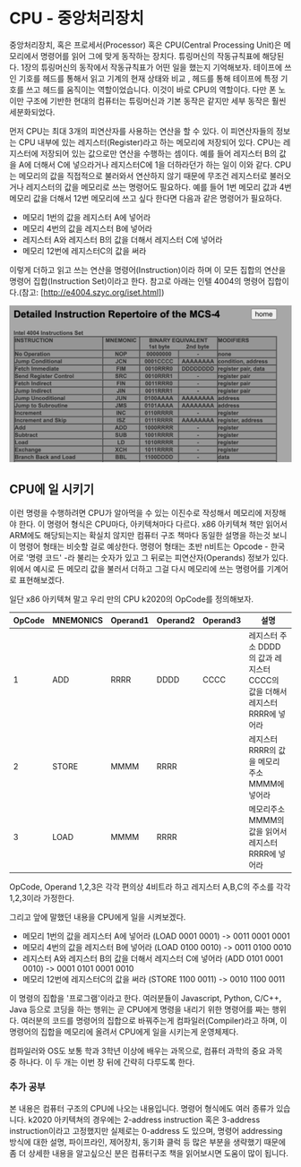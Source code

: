 # CPU - 중앙처리장치

중앙처리장치, 혹은 프로세서(Processor) 혹은 CPU(Central Processing Unit)은 메모리에서 명령어를 읽어 그에 맞게 동작하는 장치다. 튜링머신의 작동규칙표에 해당된다. 1장의 튜링머신의 동작에서 작동규칙표가 어떤 일을 했는지 기억해보자. 테이프에 쓰인 기호를 헤드를 통해서 읽고 기계의 현재 상태와 비교 , 헤드를 통해 테이프에 특정 기호를 쓰고 헤드를 움직이는 역할이었습니다. 이것이 바로 CPU의 역할이다. 다만 폰 노이만 구조에 기반한 현대의 컴퓨터는 튜링머신과 기본 동작은 같지만 세부 동작은 훨씬 세분화되었다.

먼저 CPU는 최대 3개의 피연산자를 사용하는 연산을 할 수 있다. 이 피연산자들의 정보는 CPU 내부에 있는 레지스터(Register)라고 하는 메모리에 저장되어 있다. CPU는 레지스터에 저장되어 있는 값으로만 연산을 수행하는 셈이다. 예를 들어 레지스터 B의 값을 A에 더해서 C에 넣으라거나 레지스터C에 1을 더하라던가 하는 일이 이와 같다. CPU는 메모리의 값을 직접적으로 불러와서 연산하지 않기 때문에 무조건 레지스터로 불러오거나 레지스터의 값을 메모리로 쓰는 명령어도 필요하다. 예를 들어 1번 메모리 값과 4번 메모리 값을 더해서 12번 메모리에 쓰고 싶다 한다면 다음과 같은 명령어가 필요하다. 

- 메모리 1번의 값을 레지스터 A에 넣어라
- 메모리 4번의 값을 레지스터 B에 넣어라
- 레지스터 A와 레지스터 B의 값을 더해서 레지스터 C에 넣어라
- 메모리 12번에 레지스터C의 값을 써라

이렇게 더하고 읽고 쓰는 연산을 명령어(Instruction)이라 하며 이 모든 집합의 연산을 명령어 집합(Instruction Set)이라고 한다. 참고로 아래는 인텔 4004의 명령어 집합이다.(참고: [http://e4004.szyc.org/iset.html])

![4004 명령어 집합](./img/intel_4004_instruction_set.png)

## CPU에 일 시키기

이런 명령을 수행하려면 CPU가 알아먹을 수 있는 이진수로 작성해서 메모리에 저장해야 한다. 이 명령어 형식은 CPU마다, 아키텍쳐마다 다르다. x86 아키텍쳐 책만 읽어서 ARM에도 해당되는지는 확실치 않지만 컴퓨터 구조 책마다 동일한 설명을 하는것 보니 이 명령어 형태는 비슷할 걸로 예상한다. 명령어 형태는 초반 n비트는 Opcode - 한국어로 '명령 코드' -라 불리는 숫자가 있고 그 뒤로는 피연산자(Operands) 정보가 있다. 위에서 예시로 든 메모리 값을 불러서 더하고 그걸 다시 메모리에 쓰는 명령어를 기계어로 표현해보겠다.

일단 x86 아키텍쳐 말고 우리 만의 CPU k2020의 OpCode를 정의해보자.

| OpCode | MNEMONICS | Operand1 | Operand2 | Operand3 | 설명 |
| - | - | - | - | - | - |
| 1 | ADD | RRRR | DDDD | CCCC | 레지스터 주소 DDDD의 값과 레지스터 CCCC의 값을 더해서 레지스터 RRRR에 넣어라 |
| 2 | STORE | MMMM | RRRR |  | 레지스터 RRRR의 값을 메모리 주소 MMMM에 넣어라 |
| 3 | LOAD | MMMM | RRRR | | 메모리주소 MMMM의 값을 읽어서 레지스터 RRRR에 넣어라 |

OpCode, Operand 1,2,3은 각각 편의상 4비트라 하고 레지스터 A,B,C의 주소를 각각 1,2,3이라 가정한다.

그리고 앞에 말했던 내용을 CPU에게 일을 시켜보겠다.
- 메모리 1번의 값을 레지스터 A에 넣어라 (LOAD 0001 0001) -> 0011 0001 0001
- 메모리 4번의 값을 레지스터 B에 넣어라 (LOAD 0100 0010) -> 0011 0100 0010
- 레지스터 A와 레지스터 B의 값을 더해서 레지스터 C에 넣어라 (ADD 0101 0001 0010) -> 0001 0101 0001 0010
- 메모리 12번에 레지스터C의 값을 써라 (STORE 1100 0011) -> 0010 1100 0011

이 명령의 집합을 '프로그램'이라고 한다. 여러분들이 Javascript, Python, C/C++, Java 등으로 코딩을 하는 행위는 곧 CPU에게 명령을 내리기 위한 명령어를 짜는 행위다. 여러분의 코드를 명령어의 집합으로 바꿔주는게 컴파일러(Compiler)라고 하며, 이 명령어의 집합을 메모리에 올려서 CPU에게 일을 시키는게 운영체제다.

컴파일러와 OS도 보통 학과 3학년 이상에 배우는 과목으로, 컴퓨터 과학의 중요 과목 중 하나다. 이 두 개는 이번 장 뒤에 간략히 다루도록 한다.

### 추가 공부

본 내용은 컴퓨터 구조의 CPU에 나오는 내용입니다. 명령어 형식에도 여러 종류가 있습니다. k2020 아키텍쳐의 경우에는 2-address instruction 혹은 3-address instruction이라고 고정했지만 실제로는 0-address 도 있으며, 명령어 addressing 방식에 대한 설명, 파이프라인, 제어장치, 동기화 클럭 등 많은 부분을 생략했기 때문에 좀 더 상세한 내용을 알고싶으신 분은 컴퓨터구조 책을 읽어보시면 도움이 많이 됩니다.